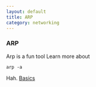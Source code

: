 ```yaml
---
layout: default
title: ARP
category: networking
---
```

### ARP
Arp is a fun tool
Learn more about
```
arp -a
```
Hah.
[Basics](/networking/basics) 


